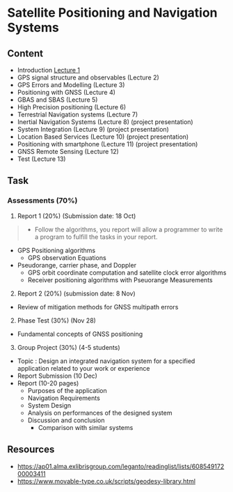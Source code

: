 # Satellite Positioning and Navigation Systems

## Content
- Introduction [Lecture 1](./LSGI533Lec1.md)
- GPS signal structure and observables (Lecture 2)
- GPS Errors and Modelling (Lecture 3)
- Positioning with GNSS (Lecture 4)
- GBAS and SBAS (Lecture 5)
- High Precision positioning (Lecture 6)
- Terrestrial Navigation systems (Lecture 7)
- Inertial Navigation Systems (Lecture 8) (project presentation)
- System Integration (Lecture 9) (project presentation)
- Location Based Services (Lecture 10) (project presentation)
- Positioning with smartphone (Lecture 11) (project presentation)
- GNSS Remote Sensing (Lecture 12)
- Test (Lecture 13)

## Task
### Assessments (70%)

1. Report 1 (20%) (Submission date: 18 Oct)
> - Follow the algorithms, you report will allow a programmer to write a program to fulfill the tasks in your report.
- GPS Positioning algorithms
    - GPS observation Equations
- Pseudorange, carrier phase, and Doppler
    - GPS orbit coordinate computation and satellite clock error algorithms
    - Receiver positioning algorithms with Pseuorange Measurements

2. Report 2 (20%) (submission date: 8 Nov)
- Review of mitigation methods for GNSS multipath errors

2. Phase Test (30%) (Nov 28)
- Fundamental concepts of GNSS positioning

3. Group Project (30%) (4-5 students)
- Topic : Design an integrated navigation system for a specified application related to your work or experience
- Report Submission (10 Dec)
- Report (10-20 pages)
  - Purposes of the application
  - Navigation Requirements
  - System Design
  - Analysis on performances of the designed system
  - Discussion and conclusion
    - Comparison with similar systems

## Resources
- https://ap01.alma.exlibrisgroup.com/leganto/readinglist/lists/60854917200003411
- https://www.movable-type.co.uk/scripts/geodesy-library.html